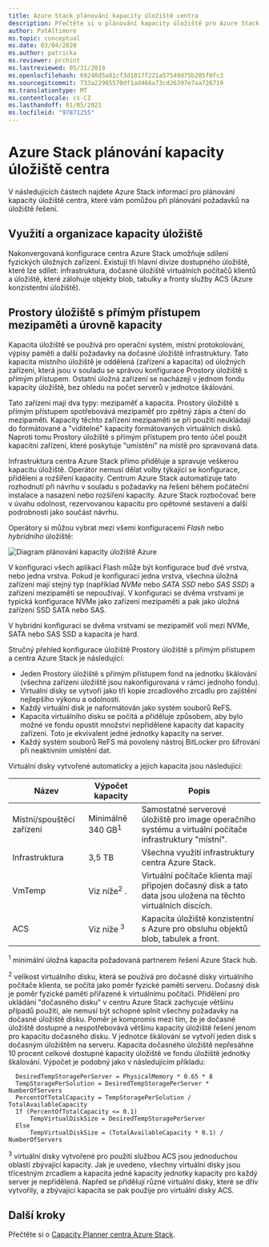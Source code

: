 ```yaml
---
title: Azure Stack plánování kapacity úložiště centra
description: Přečtěte si o plánování kapacity úložiště pro Azure Stack nasazení centra.
author: PatAltimore
ms.topic: conceptual
ms.date: 03/04/2020
ms.author: patricka
ms.reviewer: prchint
ms.lastreviewed: 05/31/2019
ms.openlocfilehash: 69248d5a81cf3d1017f221a57549d75b205f0fc3
ms.sourcegitcommit: 733a22985570df1ad466a73cd26397e7aa726719
ms.translationtype: MT
ms.contentlocale: cs-CZ
ms.lasthandoff: 01/05/2021
ms.locfileid: "97871255"
---
```

# <a name="azure-stack-hub-storage-capacity-planning"></a>Azure Stack plánování kapacity úložiště centra

V následujících částech najdete Azure Stack informací pro plánování kapacity úložiště centra, které vám pomůžou při plánování požadavků na úložiště řešení.

## <a name="uses-and-organization-of-storage-capacity"></a>Využití a organizace kapacity úložiště

Nakonvergovaná konfigurace centra Azure Stack umožňuje sdílení fyzických úložných zařízení. Existují tři hlavní divize dostupného úložiště, které lze sdílet: infrastruktura, dočasné úložiště virtuálních počítačů klientů a úložiště, které zálohuje objekty blob, tabulky a fronty služby ACS (Azure konzistentní úložiště).

## <a name="storage-spaces-direct-cache-and-capacity-tiers"></a>Prostory úložiště s přímým přístupem mezipaměti a úrovně kapacity

Kapacita úložiště se používá pro operační systém, místní protokolování, výpisy paměti a další požadavky na dočasné úložiště infrastruktury. Tato kapacita místního úložiště je oddělená (zařízení a kapacita) od úložných zařízení, která jsou v souladu se správou konfigurace Prostory úložiště s přímým přístupem. Ostatní úložná zařízení se nacházejí v jednom fondu kapacity úložiště, bez ohledu na počet serverů v jednotce škálování.

Tato zařízení mají dva typy: mezipaměť a kapacita. Prostory úložiště s přímým přístupem spotřebovává mezipaměť pro zpětný zápis a čtení do mezipaměti. Kapacity těchto zařízení mezipaměti se při použití neukládají do formátované a "viditelné" kapacity formátovaných virtuálních disků. Naproti tomu Prostory úložiště s přímým přístupem pro tento účel použít kapacitní zařízení, které poskytuje "umístění" na místě pro spravovaná data.

Infrastruktura centra Azure Stack přímo přiděluje a spravuje veškerou kapacitu úložiště. Operátor nemusí dělat volby týkající se konfigurace, přidělení a rozšíření kapacity. Centrum Azure Stack automatizuje tato rozhodnutí při návrhu v souladu s požadavky na řešení během počáteční instalace a nasazení nebo rozšíření kapacity. Azure Stack rozbočovač bere v úvahu odolnost, rezervovanou kapacitu pro opětovné sestavení a další podrobnosti jako součást návrhu.

Operátory si můžou vybrat mezi všemi konfiguracemi *Flash* nebo *hybridního* úložiště:

![Diagram plánování kapacity úložiště Azure](media/azure-stack-capacity-planning/storage.png)

V konfiguraci všech aplikací Flash může být konfigurace buď dvě vrstva, nebo jedna vrstva. Pokud je konfigurací jedna vrstva, všechna úložná zařízení mají stejný typ (například *NVMe* nebo *SATA SSD* nebo *SAS SSD*) a zařízení mezipaměti se nepoužívají. V konfiguraci se dvěma vrstvami je typická konfigurace NVMe jako zařízení mezipaměti a pak jako úložná zařízení SSD SATA nebo SAS.

V hybridní konfiguraci se dvěma vrstvami se mezipaměť volí mezi NVMe, SATA nebo SAS SSD a kapacita je hard.

Stručný přehled konfigurace úložiště Prostory úložiště s přímým přístupem a centra Azure Stack je následující:
- Jeden Prostory úložiště s přímým přístupem fond na jednotku škálování (všechna zařízení úložiště jsou nakonfigurovaná v rámci jednoho fondu).
- Virtuální disky se vytvoří jako tři kopie zrcadlového zrcadlu pro zajištění nejlepšího výkonu a odolnosti.
- Každý virtuální disk je naformátován jako systém souborů ReFS.
- Kapacita virtuálního disku se počítá a přiděluje způsobem, aby bylo možné ve fondu opustit množství nepřidělené kapacity dat kapacity zařízení. Toto je ekvivalent jedné jednotky kapacity na server.
- Každý systém souborů ReFS má povolený nástroj BitLocker pro šifrování při neaktivním umístění dat. 

Virtuální disky vytvořené automaticky a jejich kapacita jsou následující:

|Název|Výpočet kapacity|Popis|
|-----|-----|-----|
|Místní/spouštěcí zařízení|Minimálně 340 GB<sup>1</sup>|Samostatné serverové úložiště pro image operačního systému a virtuální počítače infrastruktury "místní".|
|Infrastruktura|3,5 TB|Všechna využití infrastruktury centra Azure Stack.|
|VmTemp|Viz níže<sup>2</sup> .|Virtuální počítače klienta mají připojen dočasný disk a tato data jsou uložena na těchto virtuálních discích.|
|ACS|Viz níže <sup>3</sup>|Kapacita úložiště konzistentní s Azure pro obsluhu objektů blob, tabulek a front.|

<sup>1</sup> minimální úložná kapacita požadovaná partnerem řešení Azure Stack hub.

<sup>2</sup> velikost virtuálního disku, která se používá pro dočasné disky virtuálního počítače klienta, se počítá jako poměr fyzické paměti serveru. Dočasný disk je poměr fyzické paměti přiřazené k virtuálnímu počítači. Přidělení pro ukládání "dočasného disku" v centru Azure Stack zachycuje většinu případů použití, ale nemusí být schopné splnit všechny požadavky na dočasné úložiště disku. Poměr je kompromis mezi tím, že je dočasné úložiště dostupné a nespotřebovává většinu kapacity úložiště řešení jenom pro kapacitu dočasného disku. V jednotce škálování se vytvoří jeden disk s dočasným úložištěm na serveru. Kapacita dočasného úložiště nepřesáhne 10 procent celkové dostupné kapacity úložiště ve fondu úložiště jednotky škálování. Výpočet je podobný jako v následujícím příkladu:

```
  DesiredTempStoragePerServer = PhysicalMemory * 0.65 * 8
  TempStoragePerSolution = DesiredTempStoragePerServer * NumberOfServers
  PercentOfTotalCapacity = TempStoragePerSolution / TotalAvailableCapacity
  If (PercentOfTotalCapacity <= 0.1)
      TempVirtualDiskSize = DesiredTempStoragePerServer
  Else
      TempVirtualDiskSize = (TotalAvailableCapacity * 0.1) / NumberOfServers
```

<sup>3</sup> virtuální disky vytvořené pro použití službou ACS jsou jednoduchou oblastí zbývající kapacity. Jak je uvedeno, všechny virtuální disky jsou třícestným zrcadlem a kapacita jedné kapacity jednotky kapacity pro každý server je nepřidělená. Napřed se přidělují různé virtuální disky, které se dřív vytvořily, a zbývající kapacita se pak použije pro virtuální disky ACS.

## <a name="next-steps"></a>Další kroky

Přečtěte si o [Capacity Planner centra Azure Stack](azure-stack-capacity-planner.md).
